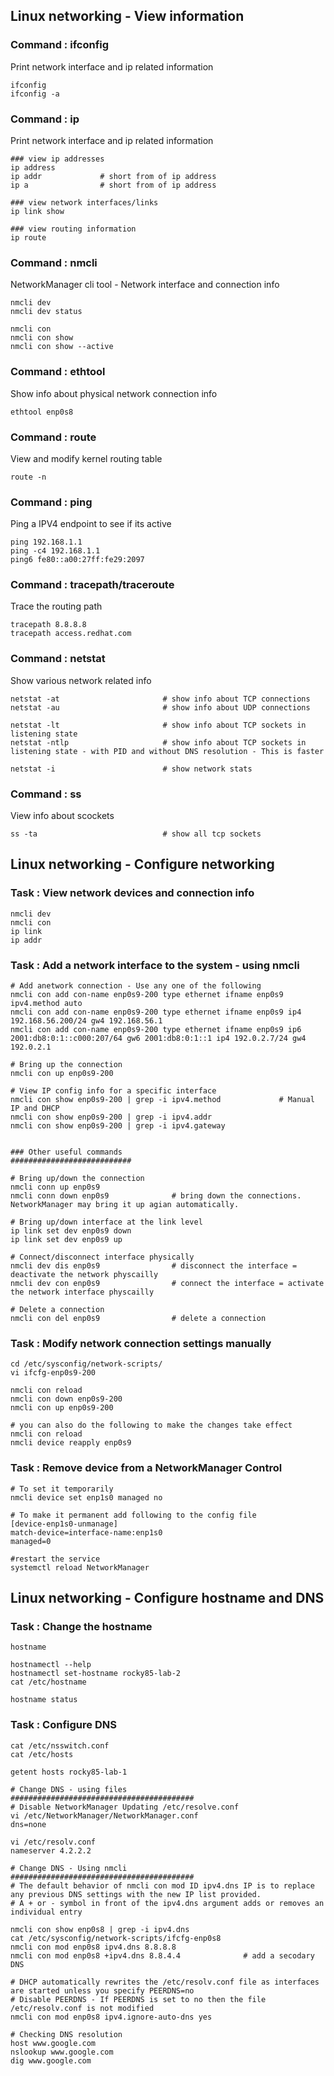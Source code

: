 ## Linux networking - View information

### Command : ifconfig 
Print network interface and ip related information 
```
ifconfig
ifconfig -a
```

### Command : ip 
Print network interface and ip related information 
```
### view ip addresses
ip address              
ip addr             # short from of ip address
ip a                # short from of ip address

### view network interfaces/links
ip link show

### view routing information
ip route
```

### Command : nmcli 
NetworkManager cli tool - Network interface and connection info
```
nmcli dev
nmcli dev status

nmcli con
nmcli con show
nmcli con show --active
```

### Command : ethtool 
Show info about physical network connection info
```
ethtool enp0s8
```

### Command : route
View and modify kernel routing table
```
route -n                    
```


### Command : ping 
Ping a IPV4 endpoint to see if its active 
```
ping 192.168.1.1
ping -c4 192.168.1.1
ping6 fe80::a00:27ff:fe29:2097
```

### Command : tracepath/traceroute 
Trace the routing path
```
tracepath 8.8.8.8
tracepath access.redhat.com
```

### Command : netstat
Show various network related info
```
netstat -at                       # show info about TCP connections
netstat -au                       # show info about UDP connections

netstat -lt                       # show info about TCP sockets in listening state
netstat -ntlp                     # show info about TCP sockets in listening state - with PID and without DNS resolution - This is faster

netstat -i                        # show network stats
```

### Command : ss
View info about scockets
```
ss -ta                            # show all tcp sockets                 
```


## Linux networking - Configure networking

### Task : View network devices and connection info
```
nmcli dev
nmcli con 
ip link
ip addr
```

### Task : Add a network interface to the system - using nmcli
```
# Add anetwork connection - Use any one of the following
nmcli con add con-name enp0s9-200 type ethernet ifname enp0s9 ipv4.method auto
nmcli con add con-name enp0s9-200 type ethernet ifname enp0s9 ip4 192.168.56.200/24 gw4 192.168.56.1
nmcli con add con-name enp0s9-200 type ethernet ifname enp0s9 ip6 2001:db8:0:1::c000:207/64 gw6 2001:db8:0:1::1 ip4 192.0.2.7/24 gw4 192.0.2.1

# Bring up the connection
nmcli con up enp0s9-200

# View IP config info for a specific interface
nmcli con show enp0s9-200 | grep -i ipv4.method             # Manual IP and DHCP
nmcli con show enp0s9-200 | grep -i ipv4.addr
nmcli con show enp0s9-200 | grep -i ipv4.gateway


### Other useful commands
###########################

# Bring up/down the connection
nmcli conn up enp0s9
nmcli conn down enp0s9              # bring down the connections. NetworkManager may bring it up agian automatically.

# Bring up/down interface at the link level
ip link set dev enp0s9 down
ip link set dev enp0s9 up

# Connect/disconnect interface physically
nmcli dev dis enp0s9                # disconnect the interface = deactivate the network physcailly
nmcli dev con enp0s9                # connect the interface = activate the network interface physcailly

# Delete a connection
nmcli con del enp0s9                # delete a connection
```

### Task : Modify network connection settings manually 
```
cd /etc/sysconfig/network-scripts/
vi ifcfg-enp0s9-200

nmcli con reload
nmcli con down enp0s9-200
nmcli con up enp0s9-200

# you can also do the following to make the changes take effect
nmcli con reload
nmcli device reapply enp0s9
```

### Task : Remove device from a NetworkManager Control
```
# To set it temporarily
nmcli device set enp1s0 managed no

# To make it permanent add following to the config file
[device-enp1s0-unmanage]
match-device=interface-name:enp1s0
managed=0

#restart the service
systemctl reload NetworkManager
```


## Linux networking - Configure hostname and DNS

### Task : Change the hostname
```
hostname

hostnamectl --help
hostnamectl set-hostname rocky85-lab-2
cat /etc/hostname

hostname status
```

### Task : Configure DNS
```
cat /etc/nsswitch.conf    
cat /etc/hosts

getent hosts rocky85-lab-1

# Change DNS - using files
#########################################
# Disable NetworkManager Updating /etc/resolve.conf
vi /etc/NetworkManager/NetworkManager.conf
dns=none

vi /etc/resolv.conf
nameserver 4.2.2.2

# Change DNS - Using nmcli
#########################################
# The default behavior of nmcli con mod ID ipv4.dns IP is to replace any previous DNS settings with the new IP list provided. 
# A + or - symbol in front of the ipv4.dns argument adds or removes an individual entry

nmcli con show enp0s8 | grep -i ipv4.dns
cat /etc/sysconfig/network-scripts/ifcfg-enp0s8
nmcli con mod enp0s8 ipv4.dns 8.8.8.8
nmcli con mod enp0s8 +ipv4.dns 8.8.4.4              # add a secodary DNS

# DHCP automatically rewrites the /etc/resolv.conf file as interfaces are started unless you specify PEERDNS=no
# Disable PEERDNS - If PEERDNS is set to no then the file /etc/resolv.conf is not modified
nmcli con mod enp0s8 ipv4.ignore-auto-dns yes

# Checking DNS resolution
host www.google.com
nslookup www.google.com
dig www.google.com
```